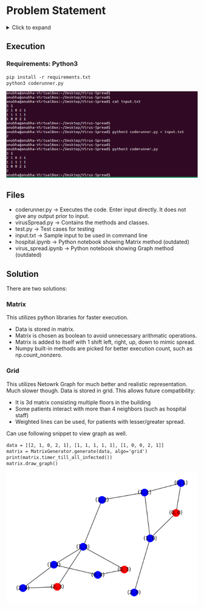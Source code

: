 # Problem Statement
<details>
<summary> Click to expand</summary>
There is a virus spreading at the General Hospital. The hospital has an array of M x N wards, where M is the number of rows and N the number of columns. Each ward can be empty or have multiple patients. Each cell in the matrix can have a value of 0, 1 or 2 with the following meaning:

* The ward is empty
* The ward has uninfected patients
* The ward has infected patients

The infection can spread from an infected ward to an uninfected one only up, down, left and right in the matrix of wards during one unit of time. Empty wards cannot propagate the infection. Develop a program to help determine the minimum units of time after which all patients will be infected at the hospital. If all patients are not infected after an infinite amount of time, then return –1.
</details>

## Execution
### Requirements: Python3

```
pip install -r requirements.txt
python3 coderunner.py
```

![plot](./imgs/command.PNG)

## Files

* coderunner.py -> Executes the code. Enter input directly. It does not give any output prior to input.
* virusSpread.py -> Contains the methods and classes.
* test.py -> Test cases for testing
* input.txt -> Sample input to be used in command line
* hospital.ipynb -> Python notebook showing Matrix method (outdated)
* virus_spread.ipynb -> Python notebook showing Graph method (outdated)

## Solution

There are two solutions:

### Matrix
This utilizes python libraries for faster execution.
* Data is stored in matrix.
* Matrix is chosen as boolean to avoid unnecessary arithmatic operations.
* Matrix is added to itself with 1 shift left, right, up, down to mimic spread.
* Numpy built-in methods are picked for better execution count, such as np.count_nonzero.

### Grid
This utilizes Netowrk Graph for much better and realistic representation.
Much slower though.
Data is stored in grid.
This allows future compatibility:
* It is 3d matrix consisting multiple floors in the building
* Some patients interact with more than 4 neighbors (such as hospital staff)
* Weighted lines can be used, for patients with lesser/greater spread.

Can use following snippet to view graph as well.

    data = [[2, 1, 0, 2, 1], [1, 1, 1, 1, 1], [1, 0, 0, 2, 1]]
    matrix = MatrixGenerator.generate(data, algo='grid')
    print(matrix.timer_till_all_infected())
    matrix.draw_graph()

![plot](./imgs/graph.png)
